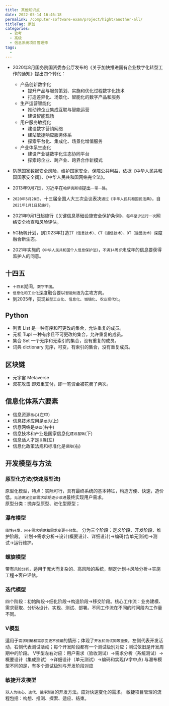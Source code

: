 ```yaml
---
title: 其他知识点
date: 2022-05-14 16:46:18
permalink: /computer-software-exam/project/hight/another-all/
titleTag: 原创
categories: 
  - 软考
  - 高级
  - 信息系统项目管理师
tags:
  - 
---
```

- 2020年8月国务院国资委办公厅发布的《关于加快推进国有企业数字化转型工作的通知》提出四个转化：
  - 产品创新数字化
    - 提升产品与服务策划、实施和优化过程数字化技术
    - 打造差异化、场景化、智能化的数字产品和服务
  - 生产运营智能化
    - 推动跨企业集成互联与智能运营
    - 建设智能现场
  - 用户服务敏捷化
    - 建设数字营销网络
    - 建站敏捷响应服务体系
    - 探索平台化、集成化、场景化增值服务
  - 产业体系生态化
    - 建设产业链数字化生态协同平台
    - 探索跨企业、跨产业、跨界合作新模式

- 防范国家数据安全风险，维护国家安全，保障公共利益，依据《中华人民共和国国家安全阀》、《中华人民共和国网络完全法》。
- 2013年9月7日，习近平在`哈萨克斯坦`提出`一带一路`。
- `2020年5月28日`，十三届全国人大三次会议表决`通过《中华人民共和国民法典》`，自`2021年1月1日起施行`。

- 2021年9月1日起施行《关键信息基础设施安全保护条例》，`每年至少进行一次`网络安全检查和风险评估。
- 5G杨帆计划，到2023年打造`IT（信息技术）、CT（通信技术）、OT（运营技术）`深度融合新生态。
- 2021年实施的`《中华人民共和国个人信息保护法》`，`不满14周岁`未成年的信息要获得监护人的同意。
## 十四五
- `十四五`期间，`数字中国`。
- `信息化和工业化`深度融合要以`智能制造`为主攻方向。
- 到2035年，实现`新型工业化`、`信息化`、`城镇化`、`农业现代化`。
## Python
- 列表 List
  是一种有序和可更改的集合，允许重复的成员。
- 元祖 Tupl
  一种有序且不可更改的集合，允许重复的成员。
- 集合 Set
  一个无序和无索引的集合，没有重复的成员。
- 词典 dictionary
  无序，可变，有索引的集合，没有重复成员。
## 区块链
- 元宇宙 Metaverse
- 双花攻击
  即双重支付，即一笔资金被花费了两次。
## 信息化体系六要素
- 信息资源`核心`(左中)
- 信息技术应用是`龙头`(上)
- 信息网络是`基础`(右中)
- 信息技术和产业是国家信息化`建设基础`(下)
- 信息话人才是`关键`(左)
- 信息化政策法规和标准化是`保障`(右)
## 开发模型与方法
### 原型化方法(快速原型法)
原型化模型，特点：实际可行，具有最终系统的基本特征，构造方便、快速，造价低。`无法确定全部需求后期逐步改进`最终实现用户需求。					
原型分类：抛弃型原型、进化型原型；
### 瀑布模型
`线性开发，用于需求明确和需求变更不频繁`。
分为三个阶段：定义阶段、开发阶段、维护阶段。
计划->需求分析->设计(概要设计、详细设计)->编码(含单元测试)->测试->运行维护。
### 螺旋模型
带有`风险分析`，适用于庞大而复杂的、高风险的系统，制定计划->风险分析->实施工程->客户评估。
### 迭代模型
四个阶段：初始阶段->细化阶段->构造阶段->移交阶段。核心工作流：业务建模、需求获取、分析&设计、实现、测试、部署。不同工作流在不同的时间段内工作量不同。
### V模型
适用于`需求明确和需求变更不频繁`的情形；体现了`开发和测试同等重要`，左侧代表开发活动，右侧代表测试活动；每个开发阶段都有一个测试级别对应；测试依旧是开发周期中的阶段。
V字型左右对应：用户需求（验收测试）->需求分析（系统测试）->概要设计（集成测试）->详细设计（单元测试）->编码和实现(V字中点)   与瀑布模型不同的是，有多个测试级别与开发阶段对应

### 敏捷开发模型
以`人为核心、迭代、循序渐进`的开发方法。应对快速变化的需求。
敏捷项目管理的流程包括：构想、推测、探索、适应、结束。